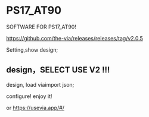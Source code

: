 # PS17_AT90

SOFTWARE FOR PS17_AT90! 

https://github.com/the-via/releases/releases/tag/v2.0.5

Setting,show design;

## design，SELECT USE V2 !!!
design, load viaimport json;

configure! enjoy it!

or https://usevia.app/#/
